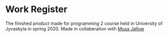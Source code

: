 # Work Register
The finished product made for programming 2 course held in University of Jyvaskyla in spring 2020.
Made in collaberation with [Musa Jallow](linkedin.com/in/jallow-musa-01aa4a80)
